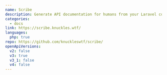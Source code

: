 ```yaml
---
name: Scribe
description: Generate API documentation for humans from your Laravel codebase.
categories:
  - docs
link: https://scribe.knuckles.wtf/
languages:
  php: true
repo: https://github.com/knuckleswtf/scribe/
openApiVersions:
  v2: false
  v3: true
  v3_1: false
  v4: false
---
```

